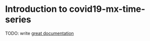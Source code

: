 # Introduction to covid19-mx-time-series

TODO: write [great documentation](http://jacobian.org/writing/what-to-write/)

